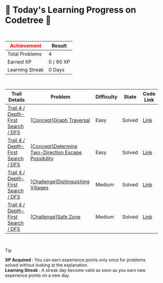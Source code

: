 # 🌲 Today's Learning Progress on Codetree 🌲

<br />

| <span style="color:red;display:block;text-align:center;"> **Achievement**</span> | Result |
|---|---|
|Total Problems| 4 |
| Earned XP | 0 / 90 XP |
| Learning Streak | 0 Days |

<br />

|Trail Details|Problem|Difficulty|State|Code Link|
|---|---|---|---|---|
|[Trail 4 / Depth-First Search / DFS](https://www.codetree.ai/trail-info/intermediate-low/)|[[Concept]Graph Traversal](https://www.codetree.ai/trails/complete/curated-cards/intro-graph-traversal/)|Easy|Solved|[Link](https://github.com/Bobbybrojo/DSA/blob/main/250915/Graph%20Traversal/graph-traversal.py)|
|[Trail 4 / Depth-First Search / DFS](https://www.codetree.ai/trail-info/intermediate-low/)|[[Concept]Determine Two-Direction Escape Possibility](https://www.codetree.ai/trails/complete/curated-cards/intro-determine-escapableness-with-2-ways/)|Easy|Solved|[Link](https://github.com/Bobbybrojo/DSA/blob/main/250915/Determine%20Two-Direction%20Escape%20Possibility/determine-escapableness-with-2-ways.py)|
|[Trail 4 / Depth-First Search / DFS](https://www.codetree.ai/trail-info/intermediate-low/)|[[Challenge]Distinguishing Villages](https://www.codetree.ai/trails/complete/curated-cards/challenge-seperate-village/)|Medium|Solved|[Link](https://github.com/Bobbybrojo/DSA/blob/main/250915/Distinguishing%20Villages/seperate-village.py)|
|[Trail 4 / Depth-First Search / DFS](https://www.codetree.ai/trail-info/intermediate-low/)|[[Challenge]Safe Zone](https://www.codetree.ai/trails/complete/curated-cards/challenge-comfort-zone/)|Medium|Solved|[Link](https://github.com/Bobbybrojo/DSA/blob/main/250915/Safe%20Zone/comfort-zone.py)|


<br />

> [!TIP]
> **XP Acquired** : You can earn experience points only once for problems solved without looking at the explanation.  
> **Learning Streak** : A streak day become valid as soon as you earn new experience points on a new day.

